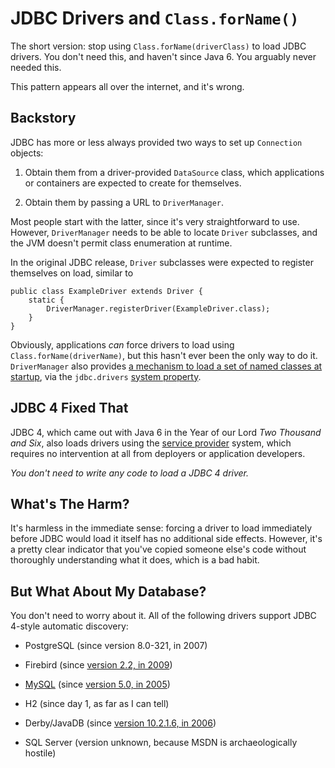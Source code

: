 # JDBC Drivers and `Class.forName()`

The short version: stop using `Class.forName(driverClass)` to load JDBC
drivers. You don't need this, and haven't since Java 6. You arguably never
needed this.

This pattern appears all over the internet, and it's wrong.

## Backstory

JDBC has more or less always provided two ways to set up `Connection` objects:

1. Obtain them from a driver-provided `DataSource` class, which applications or
   containers are expected to create for themselves.

2. Obtain them by passing a URL to `DriverManager`.

Most people start with the latter, since it's very straightforward to use.
However, `DriverManager` needs to be able to locate `Driver` subclasses, and
the JVM doesn't permit class enumeration at runtime.

In the original JDBC release, `Driver` subclasses were expected to register
themselves on load, similar to

    public class ExampleDriver extends Driver {
        static {
            DriverManager.registerDriver(ExampleDriver.class);
        }
    }

Obviously, applications _can_ force drivers to load using
`Class.forName(driverName)`, but this hasn't ever been the only way to do it.
`DriverManager` also provides [a mechanism to load a set of named classes at
startup](https://docs.oracle.com/javase/8/docs/api/java/sql/DriverManager.html),
via the `jdbc.drivers` [system property](http://docs.oracle.com/javase/tutorial/essential/environment/sysprop.html).

## JDBC 4 Fixed That

JDBC 4, which came out with Java 6 in the Year of our Lord _Two Thousand and
Six_, also loads drivers using the [service
provider](https://docs.oracle.com/javase/8/docs/technotes/guides/jar/jar.html#Service%20Provider)
system, which requires no intervention at all from deployers or application
developers.

_You don't need to write any code to load a JDBC 4 driver._

## What's The Harm?

It's harmless in the immediate sense: forcing a driver to load immediately
before JDBC would load it itself has no additional side effects. However, it's
a pretty clear indicator that you've copied someone else's code without
thoroughly understanding what it does, which is a bad habit.

## But What About My Database?

You don't need to worry about it. All of the following drivers support JDBC
4-style automatic discovery:

* PostgreSQL (since version 8.0-321, in 2007)

* Firebird (since [version 2.2, in 2009](http://tracker.firebirdsql.org/browse/JDBC-140))

* [MySQL](../mysql/choose-something-else) (since [version 5.0, in 2005](http://dev.mysql.com/doc/relnotes/connector-j/en/news-5-0-0.html))

* H2 (since day 1, as far as I can tell)

* Derby/JavaDB (since [version 10.2.1.6, in 2006](https://issues.apache.org/jira/browse/DERBY-930))

* SQL Server (version unknown, because MSDN is archaeologically hostile)
